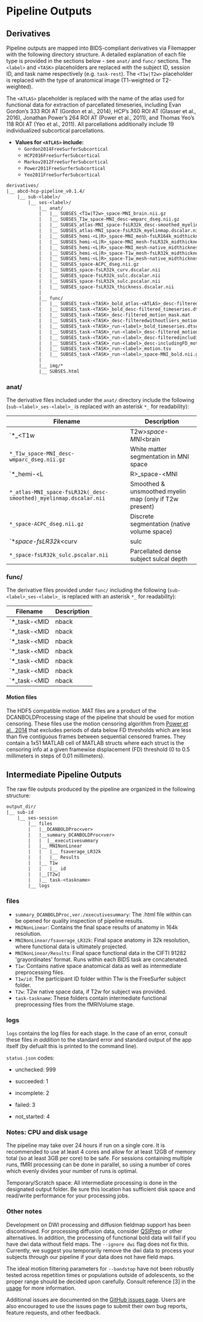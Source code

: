 # Pipeline Outputs

## Derivatives

Pipeline outputs are mapped into BIDS-compliant derivatives via Filemapper with the following directory structure. A detailed explanation of each file type is provided in the sections below - see `anat/` and `func/` sections. The `<label>` and `<TASK>` placeholders are replaced with the subject ID, session ID, and task name respectively (e.g. `task-rest`). The `<T1w|T2w>` placeholder is replaced with the type of anatomical image (T1-weighted or T2-weighted). 

The `<ATLAS>` placeholder is replaced with the name of the atlas used for functional data for extraction of parcellated timeseries, including Evan Gordon’s 333 ROI AT (Gordon et al., 2014), HCP’s 360 ROI AT (Glasser et al., 2016), Jonathan Power’s 264 ROI AT (Power et al., 2011), and Thomas Yeo’s 118 ROI AT (Yeo et al., 2011). All parcellations additionally include 19 individualized subcortical parcellations. 

 - **Values for `<ATLAS>` include:** 
    - `Gordon2014FreeSurferSubcortical` 
    - `HCP2016FreeSurferSubcortical` 
    - `Markov2012FreeSurferSubcortical`
    - `Power2011FreeSurferSubcortical` 
    - `Yeo2011FreeSurferSubcortical` 


```default
derivatives/ 
|__ abcd-hcp-pipeline_v0.1.4/
    |__ sub-<label>/
        |__ ses-<label>/
            |__ anat/
            |   |__ SUBSES_<T1w|T2w>_space-MNI_brain.nii.gz
            |   |__ SUBSES_T1w_space-MNI_desc-wmparc_dseg.nii.gz
            |   |__ SUBSES_atlas-MNI_space-fsLR32k_desc-smoothed_myelinmap.dscalar.nii
            |   |__ SUBSES_atlas-MNI_space-fsLR32k_myelinmap.dscalar.nii
            |   |__ SUBSES_hemi-<L|R>_space-MNI_mesh-fsLR164k_midthickness.surf.gii
            |   |__ SUBSES_hemi-<L|R>_space-MNI_mesh-fsLR32k_midthickness.surf.gii
            |   |__ SUBSES_hemi-<L|R>_space-MNI_mesh-native_midthickness.surf.gii
            |   |__ SUBSES_hemi-<L|R>_space-T1w_mesh-fsLR32k_midthickness.surf.gii
            |   |__ SUBSES_hemi-<L|R>_space-T1w_mesh-native_midthickness.surf.gii
            |   |__ SUBSES_space-ACPC_dseg.nii.gz
            |   |__ SUBSES_space-fsLR32k_curv.dscalar.nii
            |   |__ SUBSES_space-fsLR32k_sulc.dscalar.nii
            |   |__ SUBSES_space-fsLR32k_sulc.pscalar.nii
            |   |__ SUBSES_space-fsLR32k_thickness.dscalar.nii
            |
            |__ func/
            |   |__ SUBSES_task-<TASK>_bold_atlas-<ATLAS>_desc-filtered_timeseries.ptseries.nii
            |   |__ SUBSES_task-<TASK>_bold_desc-filtered_timeseries.dtseries.nii
            |   |__ SUBSES_task-<TASK>_desc-filtered_motion_mask.mat
            |   |__ SUBSES_task-<TASK>_desc-filteredwithoutliers_motion_mask.mat
            |   |__ SUBSES_task-<TASK>_run-<label>_bold_timeseries.dtseries.nii
            |   |__ SUBSES_task-<TASK>_run-<label>_desc-filtered_motion.tsv
            |   |__ SUBSES_task-<TASK>_run-<label>_desc-filteredincludingFD_motion.tsv
            |   |__ SUBSES_task-<TASK>_run-<label>_desc-includingFD_motion.tsv
            |   |__ SUBSES_task-<TASK>_run-<label>_motion.tsv
            |   |__ SUBSES_task-<TASK>_run-<label>_space-MNI_bold.nii.gz
            |
            |__ img/*
            |__ SUBSES.html
```


### anat/

The derivative files included under the `anat/` directory include the following (`sub-<label>_ses-<label>_` is replaced with an asterisk `*_` for readability):

|                     **Filename**                                                           |       **Description**                                                                                                                 |
| ----------------------------------------------------------------------- | ----------------------------------------------- |
| `*_<T1w|T2w>_space-MNI_<brain|head>.nii.gz`                                            | T1w & T2w brain & head images in MNI space                                                    |
| `*_T1w_space-MNI_desc-wmparc_dseg.nii.gz`                                              | White matter segmentation in MNI space                                                      |
| `*_hemi-<L|R>_space-<MNI|T1w>_mesh-<fsLR32k|fsLR164k|native>_midthickness.surf.gii`    | L/R midthickness in MNI & native space each with 32k, 146k, * native mesh                                   |
| `*_atlas-MNI_space-fsLR32k(_desc-smoothed)_myelinmap.dscalar.nii`                      | Smoothed & unsmoothed myelin map (only if T2w present)                                          |
| `*_space-ACPC_dseg.nii.gz`                                                             | Discrete segmentation (native volume space)                                                              |
| `*_space-fsLR32k_<curv|sulc|thickness>.dscalar.nii`                                    | Dense curvature, sulcal depth, & cortical thickness                                                     |
| `*_space-fsLR32k_sulc.pscalar.nii`                                                     | Parcellated dense subject sulcal depth                                                                           |
              
### func/

The derivative files provided under `func/` including the following (`sub-<label>_ses-<label>_` is replaced with an asterisk `*_` for readability):

|            **Filename**                                                                     |         **Description**                                                                                                                |
| ----------------------------------------------------------------------- | ----------------------------------------------- |                                         
| `*_task-<MID|nback|rest|SST>_bold_desc-filtered_timeseries.dtseries.nii`               | Concatenated functional task dense time series post-DANBOLDProc (regression and filtering) in Atlas space              |
| `*_task-<MID|nback|rest|SST>_bold_atlas-<ATLAS>_desc-filtered_timeseries.ptseries.nii` | Concatenated functional task parcellated time series                     |
| `*_task-<MID|nback|rest|SST>_bold_desc-filtered(withoutliers)_motion_mask.mat`         | "5 contiguous frames" algorithm censoring file of temporal masks by FD threshold (0mm->0.5mm) with or without outliers |
| `*_task-<MID|nback|rest|SST>_run-#_bold_timeseries.dtseries.nii`                       | Individual functional task run dense time series in Atlas space                                                        |
| `*_task-<MID|nback|rest|SST>_run-#_bold_desc-(filtered)includingFD_motion.tsv`         | Movement-artifact-filtered movement numbers with or without FD                                                         |
| `*_task-<MID|nback|rest|SST>_run-#_motion.tsv`                                         | Unfiltered raw movement numbers without FD                                                                             |
| `*_task-<MID|nback|rest|SST>_run-#_space-MNI_bold.nii.gz`                              | Motion-corrected individual functional task run in MNI space in a volume                                               |



#### Motion files

The HDF5 compatible motion .MAT files are a product of the DCANBOLDProcessing stage of the pipeline that should be used for motion censoring. These files use the motion censoring algorithm from [Power et al., 2014](https://www.sciencedirect.com/science/article/pii/S1053811913009117) that excludes periods of data below FD thresholds which are less than five contiguous frames between sequential censored frames. They contain a 1x51 MATLAB cell of MATLAB structs where each struct is the censoring info at a given framewise displacement (FD) threshold (0 to 0.5 millimeters in steps of 0.01 millimeters). 


## Intermediate Pipeline Outputs

The raw file outputs produced by the pipeline are organized in the following structure: 

```default
output_dir/
|__ sub-id
    |__ ses-session
        |__ files
        |   |__DCANBOLDProc<ver>
        |   |__summary_DCANBOLDProc<ver>
        |   |  |__executivesummary
        |   |__ MNINonLinear
        |   |   |__ fsaverage_LR32k
        |   |   |__ Results
        |   |__ T1w
        |   |   |__ id
        |   |__[T2w]   
        |   |__ task-<taskname>
        |__ logs
```

### files
* `summary_DCANBOLDProc,ver./executivesummary`: The .html file within can be opened for quality inspection of pipeline results.
* `MNINonLinear`: Contains the final space results of anatomy in 164k resolution.
* `MNINonLinear/fsaverage_LR32k`: Final space anatomy in 32k resolution, where functional data is ultimately projected.
* `MNINonLinear/Results`: Final space functional data in the CIFTI 91282 'grayordinates' format. Runs within each BIDS task are concatenated.
* `T1w`: Contains native space anatomical data as well as intermediate preprocessing files.
* `T1w/id`: The participant ID folder within T1w is the FreeSurfer subject folder. 
* `T2w`: T2w native space data, if T2w for subject was provided.
* `task-taskname`: These folders contain intermediate functional preprocessing files from the fMRIVolume stage.

### logs

`logs` contains the log files for each stage. In the case of an error, consult these files *in addition* to the standard error and standard output of the app itself (by defualt this is printed to the command line).

`status.json` codes:

* unchecked: 999

* succeeded: 1

* incomplete: 2

* failed: 3

* not_started: 4

### Notes: CPU and disk usage

The pipeline may take over 24 hours if run on a single core. It is recommended to use at least 4 cores and allow for at least 12GB of memory total (so at least 3GB per core) to be safe. For sessions containing multiple runs, fMRI processing can be done in parallel, so using a number of cores which evenly divides your number of runs is optimal.

Temporary/Scratch space: All intermediate processing is done in the designated output folder. Be sure this location has sufficient disk space and read/write performance for your processing jobs. 

### Other notes

Development on DWI processing and diffusion fieldmap support has been discontinued. For processing diffusion data, consider [QSIPrep](https://qsiprep.readthedocs.io/en/latest/) or other alternatives. In addition, the processing of functional bold data will fail if you have dwi data without field maps. The `--ignore dwi` flag does not fix this. Currently, we suggest you temporarily remove the dwi data to process your subjects through our pipeline if your data does not have field maps.

The ideal motion filtering parameters for `--bandstop` have not been robustly tested across repetition times or populations outside of adolescents, so the proper range should be decided upon carefully. Consult reference [3] in the [usage](usage.md) for more information. 

Additional issues are documented on the [GitHub issues page](https://github.com/DCAN-Labs/abcd-hcp-pipeline/issues). Users are also encouraged to use the issues page to submit their own bug reports, feature requests, and other feedback. 
